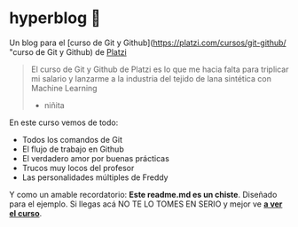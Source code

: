 # hyperblog 💚
Un blog para el [curso de Git y Github](https://platzi.com/cursos/git-github/ "curso de Git y Github) de [Platzi](https://platzi.com/ "Platzi")
> El curso de Git y Github de Platzi es lo que me hacia falta para triplicar mi salario y lanzarme a la industria del tejido de lana sintética con Machine Learning
> - niñita

En este curso vemos de todo:
* Todos los comandos de Git
* El flujo de trabajo en Github
* El verdadero amor por buenas prácticas
* Trucos muy locos del profesor
* Las personalidades múltiples de Freddy

Y como un amable recordatorio: **Este readme.md es un chiste**. Diseñado para el ejemplo. Si llegas acá NO TE LO TOMES EN SERIO y mejor ve [**a ver el curso**](https://platzi,com/cursos/git-github/ "a ver el curso").